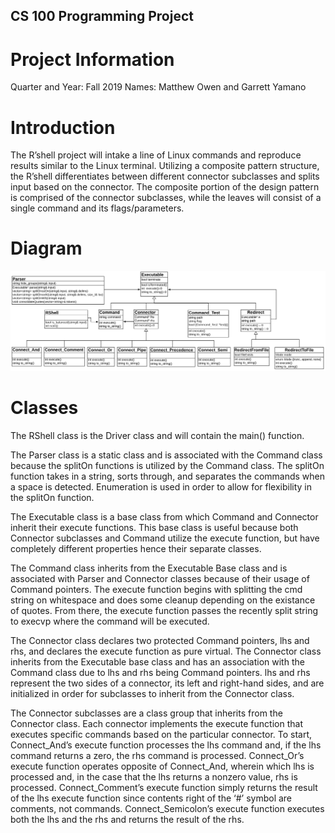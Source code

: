## CS 100 Programming Project

# Project Information
Quarter and Year: Fall 2019 
Names: Matthew Owen and Garrett Yamano

# Introduction

The R’shell project will intake a line of Linux commands and reproduce results similar to the Linux terminal. Utilizing a composite pattern structure, the R’shell differentiates between different connector subclasses and splits input based on the connector. The composite portion of the design pattern is comprised of the connector subclasses, while the leaves will consist of a single command and its flags/parameters.

# Diagram

<img src="images/assign4omt.png?raw=true">

# Classes

The RShell class is the Driver class and will contain the main() function. 

The Parser class is a static class and is associated with the Command class because the splitOn functions is utilized by the Command class. The splitOn function takes in a string, sorts through, and separates the commands when a space is detected. Enumeration is used in order to allow for flexibility in the splitOn function.

The Executable class is a base class from which Command and Connector inherit their execute functions. This base class is useful because both Connector subclasses and Command utilize the execute function, but have completely different properties hence their separate classes.

The Command class inherits from the Executable Base class and is associated with Parser and Connector classes because of their usage of Command pointers. The execute function begins with splitting the cmd string on whitespace and does some cleanup depending on the existance of quotes. From there, the execute function passes the recently split string to execvp where the command will be executed. 

The Connector class declares two protected Command pointers, lhs and rhs, and declares the execute function as pure virtual. The Connector class inherits from the Executable base class and has an association with the Command class due to lhs and rhs being Command pointers. lhs and rhs represent the two sides of a connector, its left and right-hand sides, and are initialized in order for subclasses to inherit from the Connector class. 

The Connector subclasses are a class group that inherits from the Connector class. Each connector implements the execute function that executes specific commands based on the particular connector. To start, Connect_And’s execute function processes the lhs command and, if the lhs command returns a zero, the rhs command is processed. Connect_Or’s execute function operates opposite of Connect_And, wherein which lhs is processed and, in the case that the lhs returns a nonzero value, rhs is processed. Connect_Comment’s execute function simply returns the result of the lhs execute function since contents right of the ‘#’ symbol are comments, not commands. Connect_Semicolon’s execute function executes both the lhs and the rhs and returns the result of the rhs. 
